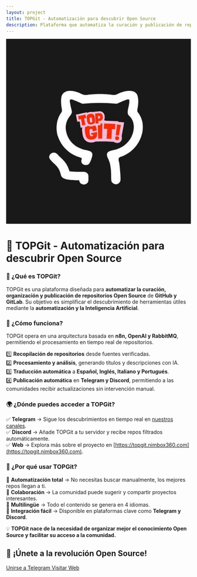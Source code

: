 ```yaml
---
layout: project
title: TOPGit - Automatización para descubrir Open Source
description: Plataforma que automatiza la curación y publicación de repositorios Open Source usando IA
---
```


<div class="project-header">
  <img src="/assets/images/projects/topgit-logo.jpg" alt="TOPGit Logo" class="project-logo">
</div>

# 🐙 TOPGit - Automatización para descubrir Open Source

### 📌 ¿Qué es TOPGit?

TOPGit es una plataforma diseñada para **automatizar la curación, organización y publicación de repositorios Open Source** de **GitHub y GitLab**. Su objetivo es simplificar el descubrimiento de herramientas útiles mediante la **automatización y la Inteligencia Artificial**.

### 🔧 ¿Cómo funciona?

TOPGit opera en una arquitectura basada en **n8n, OpenAI y RabbitMQ**, permitiendo el procesamiento en tiempo real de repositorios.

1️⃣ **Recopilación de repositorios** desde fuentes verificadas.  
2️⃣ **Procesamiento y análisis**, generando títulos y descripciones con IA.  
3️⃣ **Traducción automática** a **Español, Inglés, Italiano y Portugués**.  
4️⃣ **Publicación automática** en **Telegram y Discord**, permitiendo a las comunidades recibir actualizaciones sin intervención manual.

### 🌍 ¿Dónde puedes acceder a TOPGit?

✅ **Telegram** → Sigue los descubrimientos en tiempo real en [nuestros canales](https://t.me/TOPGitES).  
✅ **Discord** → Añade TOPGit a tu servidor y recibe repos filtrados automáticamente.  
✅ **Web** → Explora más sobre el proyecto en [https://topgit.nimbox360.com](https://topgit.nimbox360.com).

### 🚀 ¿Por qué usar TOPGit?

🔹 **Automatización total** → No necesitas buscar manualmente, los mejores repos llegan a ti.  
🔹 **Colaboración** → La comunidad puede sugerir y compartir proyectos interesantes.  
🔹 **Multilingüe** → Todo el contenido se genera en 4 idiomas.  
🔹 **Integración fácil** → Disponible en plataformas clave como **Telegram y Discord**.

💡 **TOPGit nace de la necesidad de organizar mejor el conocimiento Open Source y facilitar su acceso a la comunidad.**

## 📢 ¡Únete a la revolución Open Source!

<div class="topgit-cta">
  <a href="https://t.me/TOPGitES" class="cta-button primary telegram" target="_blank">
    <span class="icon"></span>
    Unirse a Telegram
  </a>
  <a href="https://topgit.nimbox360.com" class="cta-button secondary" target="_blank">
    <span class="icon"></span>
    Visitar Web
  </a>
</div>
